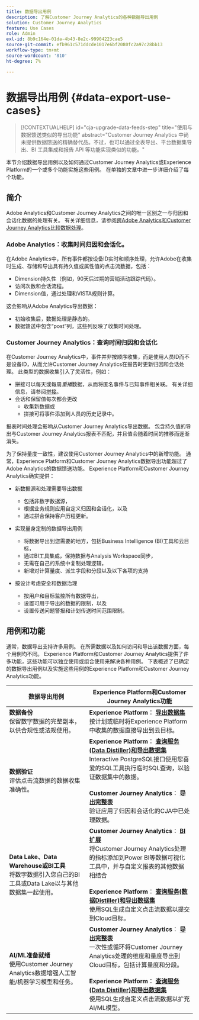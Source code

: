 ```yaml
---
title: 数据导出用例
description: 了解Customer Journey Analytics的各种数据导出用例
solution: Customer Journey Analytics
feature: Use Cases
role: Admin
exl-id: 8b9c164e-01da-4b43-8e2c-99904223cae5
source-git-commit: efb961c571ddcde1017e6bf2080fc2a97c28bb13
workflow-type: tm+mt
source-wordcount: '810'
ht-degree: 7%

---
```


# 数据导出用例 {#data-export-use-cases}

<!-- This contextual help is for the upgrade checklist -->

<!-- markdownlint-disable MD034 -->

>[!CONTEXTUALHELP]
>id="cja-upgrade-data-feeds-step"
>title="使用与数据馈送类似的导出功能"
>abstract="Customer Journey Analytics 中尚未提供数据馈送的精确替代品。不过，也可以通过全表导出、平台数据集导出、BI 工具集成和报告 API 等功能实现类似的功能。"

<!-- markdownlint-enable MD034 -->

本节介绍数据导出用例以及如何通过Customer Journey Analytics或Experience Platform的一个或多个功能实施这些用例。 在单独的文章中进一步详细介绍了每个功能。

## 简介

Adobe Analytics和Customer Journey Analytics之间的唯一区别之一与归因和会话化数据的处理有关。 有关详细信息，请参阅[跨Adobe Analytics和Customer Journey Analytics比较数据处理](/help/getting-started/aa-vs-cja/data-processing-comparisons.md)。

### Adobe Analytics：收集时间归因和会话化。

在Adobe Analytics中，所有事件都按设备ID实时和顺序处理，允许Adobe在收集时生成、存储和导出具有持久值或属性值的点击流数据，包括：

* Dimension持久性（例如，90天后过期的营销活动跟踪代码）。
* 访问次数和会话流程。
* Dimension值，通过处理和VISTA规则计算。

这会影响从Adobe Analytics导出数据：

* 初始收集后，数据处理是静态的。
* 数据馈送中包含“post”列，这些列反映了收集时间处理。


### Customer Journey Analytics：查询时间归因和会话化

在Customer Journey Analytics中，事件并非按顺序收集，而是使用人员ID而不是设备ID，从而允许Customer Journey Analytics在报告时更新归因和会话处理。 此类型的数据收集引入了灵活性，例如：

* 拼接可以每天或每周&#x200B;_重播_&#x200B;数据，从而将匿名事件与已知事件相关联。 有关详细信息，请参阅[拼接](../../stitching/overview.md)。
* 会话和保留值每次都会更改
   * 收集新数据或
   * 拼接可将事件添加到人员的历史记录中。

报表时间处理会影响从Customer Journey Analytics导出数据。 包含持久值的导出与Customer Journey Analytics报表不匹配，并且值会随着时间的推移而逐渐消失。

为了保持量度一致性，建议使用Customer Journey Analytics中的新增功能。 通常，Experience Platform和Customer Journey Analytics数据导出功能超过了Adobe Analytics的数据馈送功能。 Experience Platform和Customer Journey Analytics确实提供：

* 新数据源和处理需要导出数据

   * 包括非数字数据源，
   * 根据业务规则应用自定义归因和会话化，以及
   * 通过拼合保持客户历程更新。

* 实现量身定制的数据导出用例

   * 将数据导出到您需要的地方，包括Business Intelligence (BI)工具和云目标，
   * 通过BI工具集成，保持数据与Analysis Workspace同步，
   * 无需在自己的系统中复制处理逻辑，
   * 新增对计算量度、派生字段和分段以及以下各项的支持

* 按设计考虑安全和数据治理

   * 按用户和目标监控所有数据导出，
   * 设置可用于导出的数据的限制，以及
   * 设置传送问题警报和计划传送时间范围限制。


## 用例和功能

通常，数据导出支持许多用例。 在所需数据以及如何访问和导出该数据方面，每个用例均不同。 Experience Platform和Customer Journey Analytics提供了许多功能，这些功能可以独立使用或组合使用来解决各种用例。 下表概述了已确定的数据导出用例以及实施这些用例的Experience Platform和Customer Journey Analytics功能。

| 数据导出用例 | Experience Platform和Customer Journey Analytics功能 |
|---|---|
| **数据备份**<br/>&#x200B;保留数字数据的完整副本，以供合规性或法规使用。 | **Experience Platform**： [**导出数据集**](export-datasets.md)<br/>&#x200B;按计划或临时将Experience Platform中收集的数据直接导出到云目标。 |
| **数据验证**<br/>&#x200B;评估点击流数据的数据收集准确性。 | **Experience Platform**： [**查询服务(Data Distiller)和导出数据集**](queryservice-export-datasets.md)<br/> Interactive PostgreSQL接口使用您喜爱的SQL工具执行临时SQL查询，以验证数据集中的数据。<br/><br/>**Customer Journey Analytics**： [**导出完整表**](export-full-table.md)<br/>&#x200B;验证应用了归因和会话化的CJA中已处理数据。 |
| **Data Lake、Data Warehouse或BI工具**<br/>&#x200B;将数字数据引入您自己的BI工具或Data Lake以与其他数据集一起使用。 | **Customer Journey Analytics**： [**BI扩展**](bi-extension.md)<br/>&#x200B;将Customer Journey Analytics处理的指标添加到Power BI等数据可视化工具中，并与自定义报表的其他数据相结合&#x200B;<br/><br/>**Experience Platform**： [**查询服务(数据Distiller)和导出数据集**](queryservice-export-datasets.md)<br>&#x200B;使用SQL生成自定义点击流数据以提交到Cloud目标。 |
| **AI/ML准备就绪**<br/>&#x200B;使用Customer Journey Analytics数据增强人工智能/机器学习模型和任务。 | **Customer Journey Analytics**： [**导出完整表**](export-full-table.md)<br/>&#x200B;一次性或循环将Customer Journey Analytics处理的维度和量度导出到Cloud目标，包括计算量度和分段。<br/><br/>**Experience Platform**： [**查询服务(Data Distiller)和导出数据集**](queryservice-export-datasets.md)<br/>&#x200B;使用SQL生成自定义点击流数据以扩充AI/ML模型。 |
